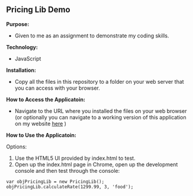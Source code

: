 ## Pricing Lib Demo ##

**Purpose:**

* Given to me as an assignment to demonstrate my coding skills.  

**Technology:**

* JavaScript

**Installation:**

* Copy all the files in this repository to a folder on your web server that you can access with your browser.

**How to Access the Applicatoin:**

* Navigate to the URL where you installed the files on your web browser (or optionally you can navigate to a working version of this application 
on my website [here](http://kevinmeixner.com/pricing_lib/) )

**How to Use the Applicatoin:**

Options:

1. Use the HTML5 UI provided by index.html to test.
2. Open up the index.html page in Chrome, open up the development console and then test through the console:

```
var objPricingLib = new PricingLib();
objPricingLib.calculateRate(1299.99, 3, 'food');
```





